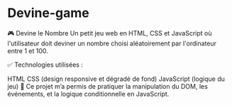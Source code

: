 # Devine-game
🎮 Devine le Nombre
Un petit jeu web en HTML, CSS et JavaScript où l'utilisateur doit deviner un nombre choisi aléatoirement par l'ordinateur entre 1 et 100.

✅ Technologies utilisées :

HTML
CSS (design responsive et dégradé de fond)
JavaScript (logique du jeu)
🚀 Ce projet m’a permis de pratiquer la manipulation du DOM, les événements, et la logique conditionnelle en JavaScript.
